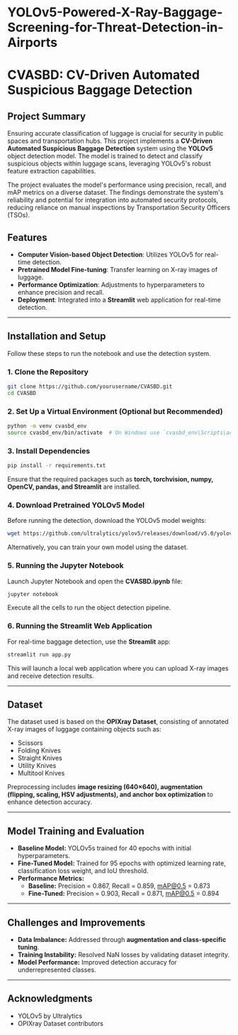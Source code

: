# YOLOv5-Powered-X-Ray-Baggage-Screening-for-Threat-Detection-in-Airports

# CVASBD: CV-Driven Automated Suspicious Baggage Detection

## Project Summary
Ensuring accurate classification of luggage is crucial for security in public spaces and transportation hubs. This project implements a **CV-Driven Automated Suspicious Baggage Detection** system using the **YOLOv5** object detection model. The model is trained to detect and classify suspicious objects within luggage scans, leveraging YOLOv5's robust feature extraction capabilities.

The project evaluates the model's performance using precision, recall, and mAP metrics on a diverse dataset. The findings demonstrate the system's reliability and potential for integration into automated security protocols, reducing reliance on manual inspections by Transportation Security Officers (TSOs).

## Features
- **Computer Vision-based Object Detection**: Utilizes YOLOv5 for real-time detection.
- **Pretrained Model Fine-tuning**: Transfer learning on X-ray images of luggage.
- **Performance Optimization**: Adjustments to hyperparameters to enhance precision and recall.
- **Deployment**: Integrated into a **Streamlit** web application for real-time detection.

---

## Installation and Setup
Follow these steps to run the notebook and use the detection system.

### 1. Clone the Repository
```bash
git clone https://github.com/yourusername/CVASBD.git
cd CVASBD
```

### 2. Set Up a Virtual Environment (Optional but Recommended)
```bash
python -m venv cvasbd_env
source cvasbd_env/bin/activate  # On Windows use `cvasbd_env\Scripts\activate`
```

### 3. Install Dependencies
```bash
pip install -r requirements.txt
```

Ensure that the required packages such as **torch, torchvision, numpy, OpenCV, pandas, and Streamlit** are installed.

### 4. Download Pretrained YOLOv5 Model
Before running the detection, download the YOLOv5 model weights:
```bash
wget https://github.com/ultralytics/yolov5/releases/download/v5.0/yolov5s.pt -P models/
```

Alternatively, you can train your own model using the dataset.

### 5. Running the Jupyter Notebook
Launch Jupyter Notebook and open the **CVASBD.ipynb** file:
```bash
jupyter notebook
```
Execute all the cells to run the object detection pipeline.

### 6. Running the Streamlit Web Application
For real-time baggage detection, use the **Streamlit** app:
```bash
streamlit run app.py
```
This will launch a local web application where you can upload X-ray images and receive detection results.

---

## Dataset
The dataset used is based on the **OPIXray Dataset**, consisting of annotated X-ray images of luggage containing objects such as:
- Scissors
- Folding Knives
- Straight Knives
- Utility Knives
- Multitool Knives

Preprocessing includes **image resizing (640×640), augmentation (flipping, scaling, HSV adjustments), and anchor box optimization** to enhance detection accuracy.

---

## Model Training and Evaluation
- **Baseline Model:** YOLOv5s trained for 40 epochs with initial hyperparameters.
- **Fine-Tuned Model:** Trained for 95 epochs with optimized learning rate, classification loss weight, and IoU threshold.
- **Performance Metrics:**
  - **Baseline:** Precision = 0.867, Recall = 0.859, mAP@0.5 = 0.873
  - **Fine-Tuned:** Precision = 0.903, Recall = 0.871, mAP@0.5 = 0.894

---

## Challenges and Improvements
- **Data Imbalance:** Addressed through **augmentation and class-specific tuning**.
- **Training Instability:** Resolved NaN losses by validating dataset integrity.
- **Model Performance:** Improved detection accuracy for underrepresented classes.

---
## Acknowledgments
- YOLOv5 by Ultralytics
- OPIXray Dataset contributors

